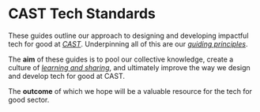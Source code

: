# CAST Tech Standards

These guides outline our approach to designing and developing impactful tech for good at *[CAST](http://www.wearecast.org.uk)*. Underpinning all of this are our *[guiding principles](/about/guiding-principles)*.

The **aim** of these guides is to pool our collective knowledge, create a culture of *[learning and sharing](/about/learning-and-sharing)*, and ultimately improve the way we design and develop tech for good at CAST.

The **outcome** of which we hope will be a valuable resource for the tech for good sector.

